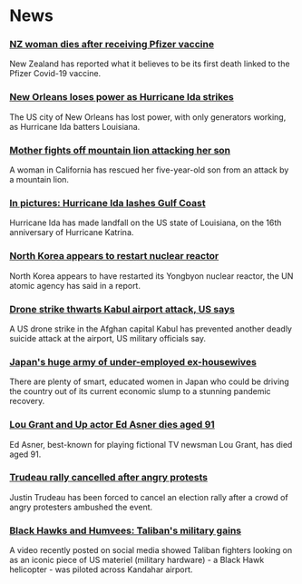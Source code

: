 # News
### [NZ woman dies after receiving Pfizer vaccine](https://www.bbc.com/news/world-asia-58380867)
New Zealand has reported what it believes to be its first death linked to the Pfizer Covid-19 vaccine. 
### [New Orleans loses power as Hurricane Ida strikes](https://www.bbc.com/news/world-us-canada-58378788)
The US city of New Orleans has lost power, with only generators working, as Hurricane Ida batters Louisiana. 
### [Mother fights off mountain lion attacking her son](https://www.bbc.com/news/world-us-canada-58375242)
A woman in California has rescued her five-year-old son from an attack by a mountain lion.
### [In pictures: Hurricane Ida lashes Gulf Coast](https://www.bbc.com/news/world-us-canada-58380820)
Hurricane Ida has made landfall on the US state of Louisiana, on the 16th anniversary of Hurricane Katrina.
### [North Korea appears to restart nuclear reactor](https://www.bbc.com/news/world-asia-58380547)
North Korea appears to have restarted its Yongbyon nuclear reactor, the UN atomic agency has said in a report. 
### [Drone strike thwarts Kabul airport attack, US says](https://www.bbc.com/news/world-asia-58372458)
A US drone strike in the Afghan capital Kabul has prevented another deadly suicide attack at the airport, US military officials say.
### [Japan's huge army of under-employed ex-housewives](https://www.bbc.com/news/business-58301604)
There are plenty of smart, educated women in Japan who could be driving the country out of its current economic slump to a stunning pandemic recovery. 
### [Lou Grant and Up actor Ed Asner dies aged 91](https://www.bbc.com/news/world-us-canada-58380089)
Ed Asner, best-known for playing fictional TV newsman Lou Grant, has died aged 91.
### [Trudeau rally cancelled after angry protests](https://www.bbc.com/news/world-us-canada-58364742)
Justin Trudeau has been forced to cancel an election rally after a crowd of angry protesters ambushed the event.
### [Black Hawks and Humvees: Taliban's military gains](https://www.bbc.com/news/world-asia-58356045)
A video recently posted on social media showed Taliban fighters looking on as an iconic piece of US materiel (military hardware) - a Black Hawk helicopter - was piloted across Kandahar airport.
